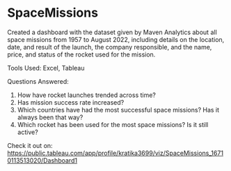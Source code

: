 # SpaceMissions
Created a dashboard with the dataset given by Maven Analytics about all space missions from 1957 to August 2022, including details on the location, date, and result of the launch, the company responsible, and the name, price, and status of the rocket used for the mission.

Tools Used: Excel, Tableau

Questions Answered:
1. How have rocket launches trended across time? 
2. Has mission success rate increased?
3. Which countries have had the most successful space missions? Has it always been that way?
4. Which rocket has been used for the most space missions? Is it still active?

Check it out on: https://public.tableau.com/app/profile/kratika3699/viz/SpaceMissions_16710113513020/Dashboard1
